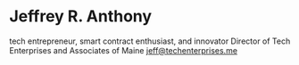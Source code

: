 # Jeffrey R. Anthony

tech entrepreneur, smart contract enthusiast, and innovator
Director of Tech Enterprises and Associates of Maine
jeff@techenterprises.me



